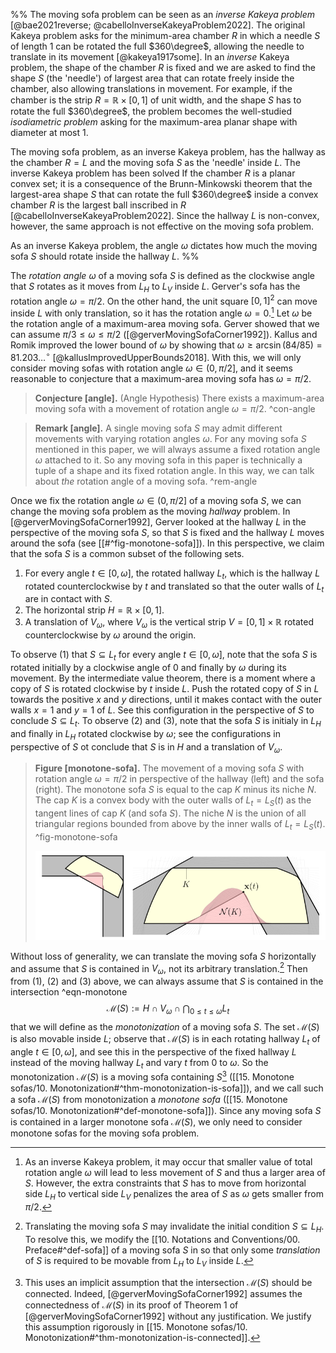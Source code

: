 %%
The moving sofa problem can be seen as an _inverse Kakeya problem_ [@bae2021reverse; @cabelloInverseKakeyaProblem2022]. The original Kakeya problem asks for the minimum-area chamber $R$ in which a needle $S$ of length 1 can be rotated the full $360\degree$, allowing the needle to translate in its movement [@kakeya1917some]. In an _inverse_ Kakeya problem, the shape of the chamber $R$ is fixed and we are asked to find the shape $S$ (the 'needle') of largest area that can rotate freely inside the chamber, also allowing translations in movement. For example, if the chamber is the strip $R = \mathbb{R} \times [0, 1]$ of unit width, and the shape $S$ has to rotate the full $360\degree$, the problem becomes the well-studied _isodiametric problem_ asking for the maximum-area planar shape with diameter at most 1.

The moving sofa problem, as an inverse Kakeya problem, has the hallway as the chamber $R = L$ and the moving sofa $S$ as the 'needle' inside $L$. The inverse Kakeya problem has been solved If the chamber $R$ is a planar convex set; it is a consequence of the Brunn-Minkowski theorem that the largest-area shape $S$ that can rotate the full $360\degree$ inside a convex chamber $R$ is the largest ball inscribed in $R$ [@cabelloInverseKakeyaProblem2022]. Since the hallway $L$ is non-convex, however, the same approach is not effective on the moving sofa problem.

As an inverse Kakeya problem, the angle $\omega$ dictates how much the moving sofa $S$ should rotate inside the hallway $L$.
%%

The _rotation angle_ $\omega$ of a moving sofa $S$ is defined as the clockwise angle that $S$ rotates as it moves from $L_H$ to $L_V$ inside $L$. Gerver's sofa has the rotation angle $\omega = \pi/2$. On the other hand, the unit square $[0, 1]^2$ can move inside $L$ with only translation, so it has the rotation angle $\omega = 0$.[^rotation-angle] Let $\omega$ be the rotation angle of a maximum-area moving sofa. Gerver showed that we can assume $\pi/ 3 \leq \omega \leq \pi/2$ ([@gerverMovingSofaCorner1992]). Kallus and Romik improved the lower bound of $\omega$ by showing that $\omega \geq \arcsin(84/85) = 81.203\dots^\circ$ [@kallusImprovedUpperBounds2018]. With this, we will only consider moving sofas with rotation angle $\omega \in (0, \pi/2]$, and it seems reasonable to conjecture that a maximum-area moving sofa has $\omega = \pi/2$.

> __Conjecture [angle].__ (Angle Hypothesis) There exists a maximum-area moving sofa with a movement of rotation angle $\omega = \pi/2$. ^con-angle

> __Remark [angle].__ A single moving sofa $S$ may admit different movements with varying rotation angles $\omega$. For any moving sofa $S$ mentioned in this paper, we will always assume a fixed rotation angle $\omega$ attached to it. So any moving sofa in this paper is technically a tuple of a shape and its fixed rotation angle. In this way, we can talk about _the_ rotation angle of a moving sofa. ^rem-angle

Once we fix the rotation angle $\omega \in (0, \pi/2]$ of a moving sofa $S$, we can change the moving sofa problem as the moving _hallway_ problem. In [@gerverMovingSofaCorner1992], Gerver looked at the hallway $L$ in the perspective of the moving sofa $S$, so that $S$ is fixed and the hallway $L$ moves around the sofa (see [[#^fig-monotone-sofa]]). In this perspective, we claim that the sofa $S$ is a common subset of the following sets.

1. For every angle $t \in [0, \omega]$, the rotated hallway $L_t$, which is the hallway $L$ rotated counterclockwise by $t$ and translated so that the outer walls of $L_t$ are in contact with $S$.
2. The horizontal strip $H = \mathbb{R} \times [0, 1]$.
3. A translation of $V_\omega$, where $V_\omega$ is the vertical strip $V = [0, 1] \times \mathbb{R}$ rotated counterclockwise by $\omega$ around the origin.

To observe (1) that $S \subseteq L_t$ for every angle $t \in [0, \omega]$, note that the sofa $S$ is rotated initially by a clockwise angle of $0$ and finally by $\omega$ during its movement. By the intermediate value theorem, there is a moment where a copy of $S$ is rotated clockwise by $t$ inside $L$. Push the rotated copy of $S$ in $L$ towards the positive $x$ and $y$ directions, until it makes contact with the outer walls $x=1$ and $y=1$ of $L$. See this configuration in the perspective of $S$ to conclude $S \subseteq L_t$. To observe (2) and (3), note that the sofa $S$ is initialy in $L_H$ and finally in $L_H$ rotated clockwise by $\omega$; see the configurations in perspective of $S$ ot conclude that $S$ is in $H$ and a translation of $V_\omega$.

> __Figure [monotone-sofa].__ The movement of a moving sofa $S$ with rotation angle $\omega = \pi/2$ in perspective of the hallway (left) and the sofa (right). The monotone sofa $S$ is equal to the cap $K$ minus its niche $N$. The cap $K$ is a convex body with the outer walls of $L_t = L_S(t)$ as the tangent lines of cap $K$ (and sofa $S$). The niche $N$ is the union of all triangular regions bounded from above by the inner walls of $L_t = L_S(t)$. ^fig-monotone-sofa
> 
> ![100%](images/monotone-sofa-combined.svg)

Without loss of generality, we can translate the moving sofa $S$ horizontally and assume that $S$ is contained in $V_\omega$, not its arbitrary translation.[^translation] Then from (1), (2) and (3) above, we can always assume that $S$ is contained in the intersection ^eqn-monotone
$$
\mathcal{M}(S) := H \cap V_\omega \cap \bigcap_{0 \leq t \leq \omega} L_t
$$
that we will define as the _monotonization_ of a moving sofa $S$. The set $\mathcal{M}(S)$ is also movable inside $L$; observe that $\mathcal{M}(S)$ is in each rotating hallway $L_t$ of angle $t \in [0, \omega]$, and see this in the perspective of the fixed hallway $L$ instead of the moving hallway $L_t$ and vary $t$ from $0$ to $\omega$. So the monotonization $\mathcal{M}(S)$ is a moving sofa containing $S$[^connectedness] ([[15. Monotone sofas/10. Monotonization#^thm-monotonization-is-sofa]]), and we call such a sofa $\mathcal{M}(S)$ from monotonization a _monotone sofa_ ([[15. Monotone sofas/10. Monotonization#^def-monotone-sofa]]). Since any moving sofa $S$ is contained in a larger monotone sofa $\mathcal{M}(S)$, we only need to consider monotone sofas for the moving sofa problem.

[^rotation-angle]: As an inverse Kakeya problem, it may occur that smaller value of total rotation angle $\omega$ will lead to less movement of $S$ and thus a larger area of $S$. However, the extra constraints that $S$ has to move from horizontal side $L_H$ to vertical side $L_V$ penalizes the area of $S$ as $\omega$ gets smaller from $\pi/2$.

[^translation]: Translating the moving sofa $S$ may invalidate the initial condition $S \subseteq L_H$. To resolve this, we modify the [[10. Notations and Conventions/00. Preface#^def-sofa]] of a moving sofa $S$ in so that only some _translation_ of $S$ is required to be movable from $L_H$ to $L_V$ inside $L$.

[^connectedness]: This uses an implicit assumption that the intersection $\mathcal{M}(S)$ should be connected. Indeed, [@gerverMovingSofaCorner1992] assumes the connectedness of $\mathcal{M}(S)$ in its proof of Theorem 1 of [@gerverMovingSofaCorner1992] without any justification. We justify this assumption rigorously in [[15. Monotone sofas/10. Monotonization#^thm-monotonization-is-connected]].

[^monotonization-monotone]: In fact, that $S$ attains the maximum-area only guarantees that the gain $\mathcal{M}(S) \setminus S$ of monotonization is of measure zero. We show in [[15. Monotone sofas/12. Structure of a Monotone Sofa#^thm-monotonization-fixpoint]] that for any monotone sofa, we have $\mathcal{M}(S) = S$.